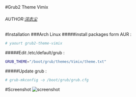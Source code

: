 #Grub2 Theme Vimix
###### AUTHOR:[浣衣尘](tieba.baidu.com/p/3757812932)

#Installation
###Arch Linux
#####install packages form AUR :
```bash
# yaourt grub2-theme-vimix
```
#####Edit /etc/default/grub :
```bash
GRUB_THEME="/boot/grub/themes/Vimix/theme.txt"
```
#####Update grub :
```bash
# grub-mkconfig -o /boot/grub/grub.cfg
```


#Screenshot
![screenshot](http://i.imgur.com/6nrc5XD.jpg)
